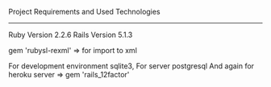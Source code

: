 

Project Requirements and Used Technologies


-----------------



Ruby Version  2.2.6
Rails Version 5.1.3

gem 'rubysl-rexml'  => for import to xml

For development environment  sqlite3,
For server postgresql 
And again for heroku server  => gem 'rails_12factor'


